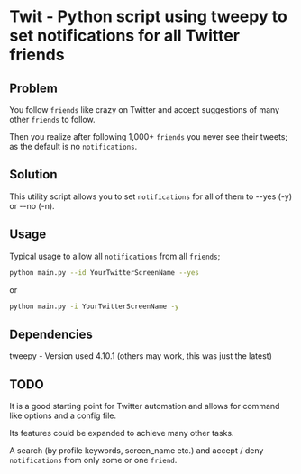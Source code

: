 # Twit - Python script using tweepy to set notifications for all Twitter friends

## Problem

You follow `friends` like crazy on Twitter and accept suggestions of many other `friends` to follow.

Then you realize after following 1,000+ `friends` you never see their tweets; as the default is no `notifications`.  

## Solution

This utility script allows you to set `notifications` for all of them to --yes (-y) or --no (-n).

## Usage

Typical usage to allow all `notifications` from all `friends`;

```bash
python main.py --id YourTwitterScreenName --yes
```

or

```bash
python main.py -i YourTwitterScreenName -y
```

## Dependencies

tweepy - Version used 4.10.1 (others may work, this was just the latest)

## TODO

It is a good starting point for Twitter automation and allows for command like options and a config file.  

Its features could be expanded to achieve many other tasks.

A search (by profile keywords, screen_name etc.) and accept / deny `notifications` from only some or one `friend`.
